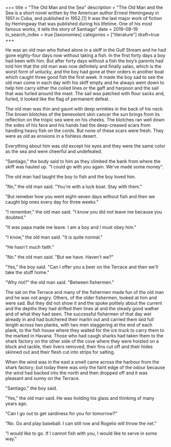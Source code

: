 +++
title = "The Old Man and the Sea"
description = "The Old Man and the Sea is a short novel written by the American author Ernest Hemingway in 1951 in Cuba, and published in 1952.[1] It was the last major work of fiction by Hemingway that was published during his lifetime. One of his most famous works, it tells the story of Santiago"
date = 2019-08-19
in_search_index = true
[taxonomies]
categories = ["literature"]
draft=true
+++

He was an old man who fished alone in a skiff in the Gulf Stream and he had gone eighty-four days now without taking a fish. In the first forty days a boy had been with him. But after forty days without a fish the boy’s parents had told him that the old man was now definitely and finally salao, which is the worst form of unlucky, and the boy had gone at their orders in another boat which caught three good fish the first week. It made the boy sad to see the old man come in each day with his skiff empty and he always went down to help him carry either the coiled lines or the gaff and harpoon and the sail that was furled around the mast. The sail was patched with flour sacks and, furled, it looked like the flag of permanent defeat.

The old man was thin and gaunt with deep wrinkles in the back of his neck. The brown blotches of the benevolent skin cancer the sun brings from its reflection on the tropic sea were on his cheeks. The blotches ran well down the sides of his face and his hands had the deep-creased scars from handling heavy fish on the cords. But none of these scars were fresh. They were as old as erosions in a fishless desert.

Everything about him was old except his eyes and they were the same color as the sea and were cheerful and undefeated.

"Santiago," the body said to him as they climbed the bank from where the skiff was hauled up. "I could go with you again. We've made some money".

The old man had taught the boy to fish and the boy loved him.

"No," the old man said. "You're with a luck boat. Stay with them."

"But remeber how you went eight-seven days without fish and then we caught big ones every day for three weeks."

"I remember," the old man said. "I know you did not leave me because you doubted."

"It was papa made me leave. I am a boy and I must obey him."

"I know," the old man said. "It is quite normal."

"He hasn't much faith."

"No." the old man said. "But we have. Haven't we?"

"Yes," the boy said. "Can I offer you a beer on the Terrace and then we'll take the stuff home." 

"Why not?" the old man said. "Between fishermen."

The sat on the Terrace and many of the fishermen made fun of the old man and he was not angry. Others, of the older fishermen, looked at him and were sad. But they did not show it and the spoke politely about the current and the depths they had drifted their lines at and the steady good wather and of what they had seen. The successful fishermen of that day wer already in and had butchered their marlin out and carried them laid full length across two planks, with two men staggering at the end of each plank, to the fish house where they waited for the ice truck to carry them to the marked  in Havana. Those who had caugh sharks had taken them to the shark factory on the other side of the cove where they were hoisted on a block and tackle, their livers removed, their fins cut off and their hides skinned out and their flesh cut into strips for salting.

When the wind was in the east a smell came across the harbour from the shark factory; but today there was only the faint edge of the odour because the wind had backed into the north and then dropped off and it was pleasant and sunny on the Terrace.

"Santiago," the boy said.

"Yes," the old man said. He was holding his glass and thinking of many years ago.

"Can I go out to get sardiness for you for tomorrow?"

"No. Go and play baseball. I can still row and Rogelio will throw the net."

"I would like to go. If I cannot fish with you, I would like to serve in some way."


